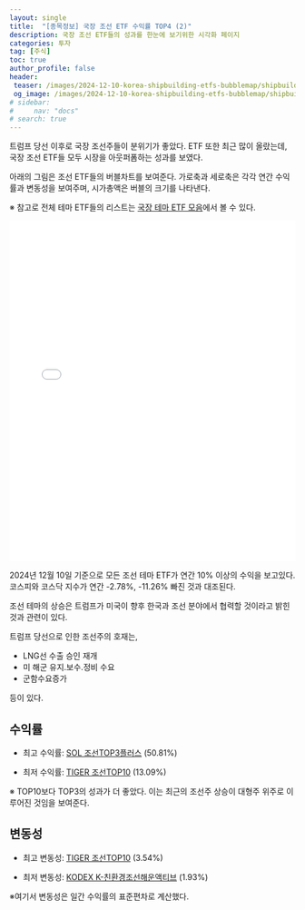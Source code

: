```yaml
---
layout: single
title:  "[종목정보] 국장 조선 ETF 수익률 TOP4 (2)"
description: 국장 조선 ETF들의 성과를 한눈에 보기위한 시각화 페이지
categories: 투자
tag: [주식]
toc: true
author_profile: false
header:
 teaser: /images/2024-12-10-korea-shipbuilding-etfs-bubblemap/shipbuilding-etfs-bubble-chart.webp
 og_image: /images/2024-12-10-korea-shipbuilding-etfs-bubblemap/shipbuilding-etfs-bubble-chart.webp
# sidebar:
#     nav: "docs"
# search: true
---
```

트럼프 당선 이후로 국장 조선주들이 분위기가 좋았다. ETF 또한 최근 많이 올랐는데, 국장 조선 ETF들 모두 시장을 아웃퍼폼하는 성과를 보였다.

아래의 그림은 조선 ETF들의 버블차트를 보여준다. 가로축과 세로축은 각각 연간 수익률과 변동성을 보여주며, 시가총액은 버블의 크기를 나타낸다. 

※ 참고로 전체 테마 ETF들의 리스트는 [국장 테마 ETF 모음](http://localhost:4000/%ED%88%AC%EC%9E%90/korea-theme-etfs/)에서 볼 수 있다.

<iframe src="/images/2024-12-10-korea-shipbuilding-etfs-bubblemap/shipbuilding-etfs-bubble-chart.html" width="100%" height="600" frameborder="0"></iframe>

2024년 12월 10일 기준으로 모든 조선 테마 ETF가 연간 10% 이상의 수익을 보고있다. 코스피와 코스닥 지수가 연간 -2.78%, -11.26% 빠진 것과 대조된다.

조선 테마의 상승은 트럼프가 미국이 향후 한국과 조선 분야에서 협력할 것이라고 밝힌 것과 관련이 있다. 

트럼프 당선으로 인한 조선주의 호재는, 
- LNG선 수출 승인 재개
- 미 해군 유지.보수.정비 수요
- 군함수요증가

등이 있다.

## 수익률
- 최고 수익률: [SOL 조선TOP3플러스](https://m.stock.naver.com/domestic/stock/466920/total) (50.81%)

- 최저 수익률: [TIGER 조선TOP10](https://m.stock.naver.com/domestic/stock/494670/total) (13.09%)

※ TOP10보다 TOP3의 성과가 더 좋았다. 이는 최근의 조선주 상승이 대형주 위주로 이루어진 것임을 보여준다.

## 변동성
- 최고 변동성: [TIGER 조선TOP10](https://m.stock.naver.com/domestic/stock/494670/total) (3.54%)

- 최저 변동성: [KODEX K-친환경조선해운액티브](https://m.stock.naver.com/domestic/stock/445150/total) (1.93%)

※여기서 변동성은 일간 수익률의 표준편차로 계산했다.
